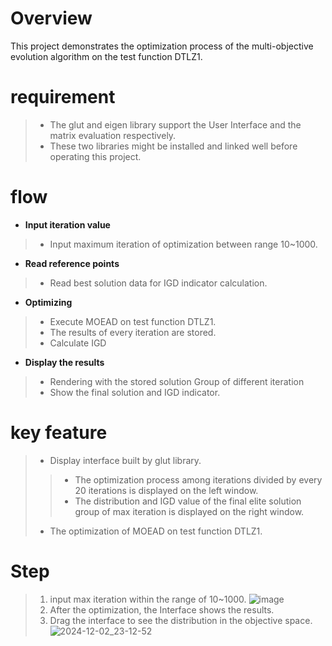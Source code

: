# **Overview**
This project demonstrates the optimization process of the multi-objective evolution algorithm on the test function DTLZ1.

# **requirement**
> * The glut and eigen library support the User Interface and the matrix evaluation respectively. 
> * These two libraries might be installed and linked well before operating this project.
# **flow**
* **Input iteration value**
> * Input maximum iteration of optimization between range 10~1000.
* **Read reference points**
> * Read best solution data for IGD indicator calculation.
* **Optimizing**
> * Execute MOEAD on test function DTLZ1. 
> * The results of every iteration are stored.
> * Calculate IGD
* **Display the results**
> * Rendering with the stored solution Group of different iteration
> * Show the final solution and IGD indicator.

# **key feature**
> * Display interface built by glut library.
>> * The optimization process among iterations divided by every 20 iterations is displayed on the left window.
>> * The distribution and IGD value of the final elite solution group of max iteration is displayed on the right window.
> * The optimization of MOEAD on test function DTLZ1.
# **Step**
> 1. input max iteration within the range of 10~1000.
![image](https://github.com/user-attachments/assets/348cf57a-7735-4afa-b32b-8ff55469c12f)
> 2. After the optimization, the Interface shows the results.
> 3. Drag the interface to see the distribution in the objective space.
![2024-12-02_23-12-52](https://github.com/user-attachments/assets/d8af2c74-d4b9-4442-bff5-ee28eac9efeb)
